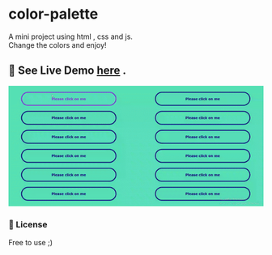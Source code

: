 
# color-palette

A mini project using html  , css and js.  
Change the colors and enjoy!  

## 🔗 See Live Demo [here](https://strassntial.github.io/simple-Js/) .

![](https://github.com/strassntial/simple-Js/blob/master/Demo.gif)

### 🌌 License  
Free to use ;)